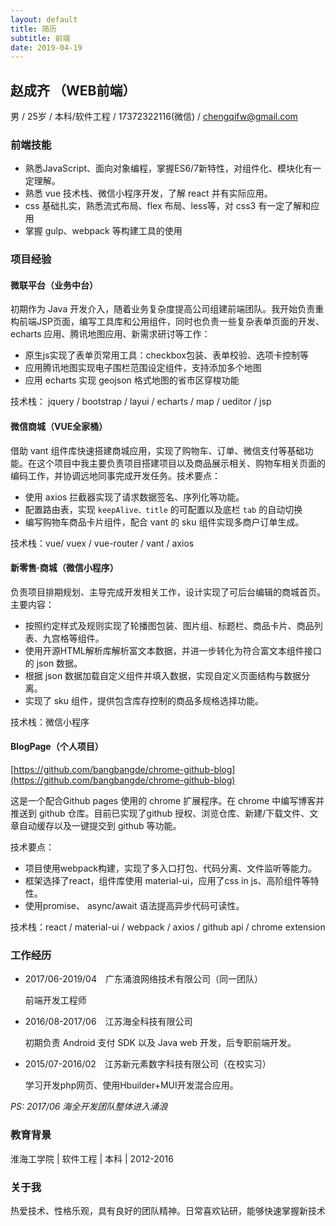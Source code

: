 ```yaml
---
layout: default
title: 简历
subtitle: 前端
date: 2019-04-19
---
```

## 赵成齐 （WEB前端）

男 / 25岁 / 本科/软件工程 / 17372322116(微信) / [chengqifw@gmail.com](chengqifw@gmail.com)


### 前端技能
* 熟悉JavaScript、面向对象编程，掌握ES6/7新特性，对组件化、模块化有一定理解。
* 熟悉 vue 技术栈、微信小程序开发，了解 react 并有实际应用。
* css 基础扎实，熟悉流式布局、flex 布局、less等，对 css3 有一定了解和应用
* 掌握 gulp、webpack 等构建工具的使用

### 项目经验
#### 微联平台（业务中台）
初期作为 Java 开发介入，随着业务复杂度提高公司组建前端团队。我开始负责重构前端JSP页面，编写工具库和公用组件，同时也负责一些复杂表单页面的开发、echarts 应用、腾讯地图应用、新需求研讨等工作：

* 原生js实现了表单页常用工具：checkbox包装、表单校验、选项卡控制等
* 应用腾讯地图实现电子围栏范围设定组件，支持添加多个地图
* 应用 echarts 实现 geojson 格式地图的省市区穿梭功能

技术栈： jquery / bootstrap / layui / echarts / map / ueditor / jsp

#### 微信商城（VUE全家桶）
借助 vant 组件库快速搭建商城应用，实现了购物车、订单、微信支付等基础功能。在这个项目中我主要负责项目搭建项目以及商品展示相关、购物车相关页面的编码工作，并协调远地同事完成开发任务。技术要点：
* 使用 axios 拦截器实现了请求数据签名、序列化等功能。
* 配置路由表，实现 `keepAlive、title` 的可配置以及底栏 `tab` 的自动切换
* 编写购物车商品卡片组件，配合 vant 的 sku 组件实现多商户订单生成。

技术栈：vue/ vuex / vue-router / vant / axios

#### 新零售·商城（微信小程序）
负责项目排期规划、主导完成开发相关工作，设计实现了可后台编辑的商城首页。主要内容：
* 按照约定样式及规则实现了轮播图包装、图片组、标题栏、商品卡片、商品列表、九宫格等组件。
* 使用开源HTML解析库解析富文本数据，并进一步转化为符合富文本组件接口的 json 数据。
* 根据 json 数据加载自定义组件并填入数据，实现自定义页面结构与数据分离。
* 实现了 sku 组件，提供包含库存控制的商品多规格选择功能。

技术栈：微信小程序

#### BlogPage（个人项目） 

[https://github.com/bangbangde/chrome-github-blog](https://github.com/bangbangde/chrome-github-blog)

这是一个配合Github pages 使用的 chrome 扩展程序。在 chrome 中编写博客并推送到 github 仓库。目前已实现了github 授权、浏览仓库、新建/下载文件、文章自动缓存以及一键提交到 github 等功能。

技术要点：
* 项目使用webpack构建，实现了多入口打包、代码分离、文件监听等能力。
* 框架选择了react，组件库使用 material-ui，应用了css in js、高阶组件等特性。
* 使用promise、 async/await 语法提高异步代码可读性。

技术栈：react / material-ui / webpack / axios / github api / chrome extension

### 工作经历
* 2017/06-2019/04　广东涌浪网络技术有限公司（同一团队）　

    前端开发工程师

* 2016/08-2017/06　江苏海全科技有限公司

    初期负责 Android 支付 SDK 以及 Java web 开发，后专职前端开发。

* 2015/07-2016/02　江苏新元素数字科技有限公司（在校实习）
    
    学习开发php网页、使用Hbuilder+MUI开发混合应用。

*PS: 2017/06 海全开发团队整体进入涌浪*

### 教育背景
淮海工学院 | 软件工程 | 本科 | 2012-2016

### 关于我
热爱技术、性格乐观，具有良好的团队精神。日常喜欢钻研，能够快速掌握新技术
